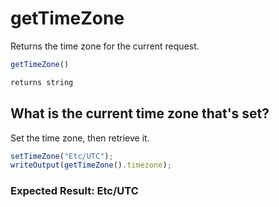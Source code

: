 # getTimeZone

Returns the time zone for the current request.

```javascript
getTimeZone()
```

```javascript
returns string
```

## What is the current time zone that's set?

Set the time zone, then retrieve it.

```javascript
setTimeZone("Etc/UTC");
writeOutput(getTimeZone().timezone);
```

### Expected Result: Etc/UTC
